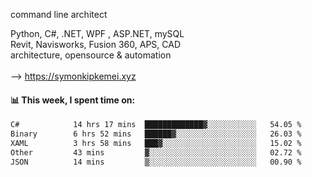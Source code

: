 command line architect

Python, C#, .NET, WPF , ASP.NET, mySQL <br>
Revit, Navisworks, Fusion 360, APS, CAD <br>
architecture, opensource & automation<br>
<br>
--> https://symonkipkemei.xyz

#### 📊 This week, I spent time on:
<!--START_SECTION:waka-->

```txt
C#            14 hrs 17 mins  █████████████▓░░░░░░░░░░░   54.05 %
Binary        6 hrs 52 mins   ██████▓░░░░░░░░░░░░░░░░░░   26.03 %
XAML          3 hrs 58 mins   ███▓░░░░░░░░░░░░░░░░░░░░░   15.02 %
Other         43 mins         ▓░░░░░░░░░░░░░░░░░░░░░░░░   02.72 %
JSON          14 mins         ▒░░░░░░░░░░░░░░░░░░░░░░░░   00.90 %
```

<!--END_SECTION:waka-->
